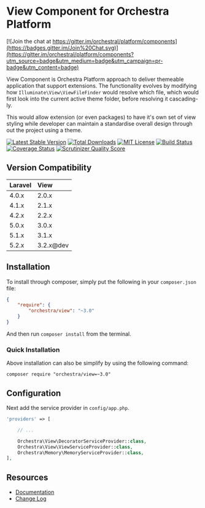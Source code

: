 View Component for Orchestra Platform
==============

[![Join the chat at https://gitter.im/orchestral/platform/components](https://badges.gitter.im/Join%20Chat.svg)](https://gitter.im/orchestral/platform/components?utm_source=badge&utm_medium=badge&utm_campaign=pr-badge&utm_content=badge)

View Component is Orchestra Platform approach to deliver themeable application that support extensions. The functionality evolves by modifying how `Illuminate\View\ViewFileFinder` would resolve which file, which would first look into the current active theme folder, before resolving it cascading-ly.

This would allow extension (or even packages) to have it's own set of view styling while developer can maintain a standardise overall design through out the project using a theme.

[![Latest Stable Version](https://img.shields.io/github/release/orchestral/view.svg?style=flat-square)](https://packagist.org/packages/orchestra/view)
[![Total Downloads](https://img.shields.io/packagist/dt/orchestra/view.svg?style=flat-square)](https://packagist.org/packages/orchestra/view)
[![MIT License](https://img.shields.io/packagist/l/orchestra/view.svg?style=flat-square)](https://packagist.org/packages/orchestra/view)
[![Build Status](https://img.shields.io/travis/orchestral/view/3.2.svg?style=flat-square)](https://travis-ci.org/orchestral/view)
[![Coverage Status](https://img.shields.io/coveralls/orchestral/view/3.2.svg?style=flat-square)](https://coveralls.io/r/orchestral/view?branch=3.2)
[![Scrutinizer Quality Score](https://img.shields.io/scrutinizer/g/orchestral/view/3.2.svg?style=flat-square)](https://scrutinizer-ci.com/g/orchestral/view/)

## Version Compatibility

Laravel    | View
:----------|:----------
 4.0.x     | 2.0.x
 4.1.x     | 2.1.x
 4.2.x     | 2.2.x
 5.0.x     | 3.0.x
 5.1.x     | 3.1.x
 5.2.x     | 3.2.x@dev

## Installation

To install through composer, simply put the following in your `composer.json` file:

```json
{
    "require": {
        "orchestra/view": "~3.0"
    }
}
```

And then run `composer install` from the terminal.

### Quick Installation

Above installation can also be simplify by using the following command:

    composer require "orchestra/view=~3.0"

## Configuration

Next add the service provider in `config/app.php`.

```php
'providers' => [

    // ...

    Orchestra\View\DecoratorServiceProvider::class,
    Orchestra\View\ViewServiceProvider::class,
    Orchestra\Memory\MemoryServiceProvider::class,
],
```

## Resources

* [Documentation](http://orchestraplatform.com/docs/latest/components/view)
* [Change Log](http://orchestraplatform.com/docs/latest/components/view/changes#v3-2)
